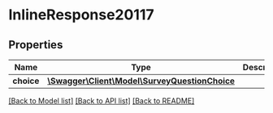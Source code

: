 # InlineResponse20117

## Properties
Name | Type | Description | Notes
------------ | ------------- | ------------- | -------------
**choice** | [**\Swagger\Client\Model\SurveyQuestionChoice**](SurveyQuestionChoice.md) |  | [optional] 

[[Back to Model list]](../README.md#documentation-for-models) [[Back to API list]](../README.md#documentation-for-api-endpoints) [[Back to README]](../README.md)


